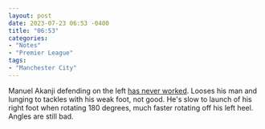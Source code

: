 ```yaml
---
layout: post
date: 2023-07-23 06:53 -0400
title: "06:53"
categories:
- "Notes"
- "Premier League"
tags:
- "Manchester City"
---
```


Manuel Akanji defending on the left [has never worked](https://tacticsjournal.com/The-flaws-of-Manuel-Akanji-Kyle-Walker-that-cost-Manchester-City-against-Real-Madrid/). Looses his man and lunging to tackles with his weak foot, not good. He's slow to launch of his right foot when rotating 180 degrees, much faster rotating off his left heel. Angles are still bad.
